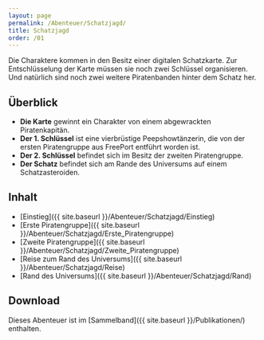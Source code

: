 ```yaml
---
layout: page
permalink: /Abenteuer/Schatzjagd/
title: Schatzjagd
order: /01
---
```


Die Charaktere kommen in den Besitz einer digitalen Schatzkarte. Zur Entschlüsselung der Karte müssen sie noch zwei Schlüssel organisieren. Und natürlich sind noch zwei weitere Piratenbanden hinter dem Schatz her.

## Überblick

- **Die Karte** gewinnt ein Charakter von einem abgewrackten Piratenkapitän.
- **Der 1. Schlüssel** ist eine vierbrüstige Peepshowtänzerin, die von der ersten Piratengruppe aus FreePort entführt worden ist.
- **Der 2. Schlüssel** befindet sich im Besitz der zweiten Piratengruppe.
- **Der Schatz** befindet sich am Rande des Universums auf einem Schatzasteroiden.

## Inhalt

- [Einstieg]({{ site.baseurl }}/Abenteuer/Schatzjagd/Einstieg)
- [Erste Piratengruppe]({{ site.baseurl }}/Abenteuer/Schatzjagd/Erste_Piratengruppe)
- [Zweite Piratengruppe]({{ site.baseurl }}/Abenteuer/Schatzjagd/Zweite_Piratengruppe)
- [Reise zum Rand des Universums]({{ site.baseurl }}/Abenteuer/Schatzjagd/Reise)
- [Rand des Universums]({{ site.baseurl }}/Abenteuer/Schatzjagd/Rand)

## Download

Dieses Abenteuer ist im [Sammelband]({{ site.baseurl }}/Publikationen/) enthalten.
